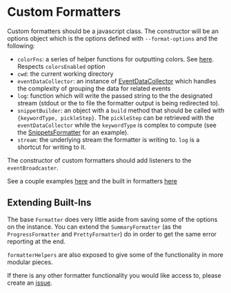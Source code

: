 # Custom Formatters

Custom formatters should be a javascript class. The constructor will be an options object which is the options defined with `--format-options` and the following:

* `colorFns`: a series of helper functions for outputting colors. See [here](/src/formatter/get_color_fns.js). Respects `colorsEnabled` option
* `cwd`: the current working directory
* `eventDataCollector`: an instance of [EventDataCollector](/src/formatter/helpers/event_data_collector.js) which handles the complexity of grouping the data for related events
* `log`: function which will write the passed string to the the designated stream (stdout or the to file the formatter output is being redirected to).
* `snippetBuilder`: an object with a `build` method that should be called with `{keywordType, pickleStep}`. The `pickleStep` can be retrieved with the `eventDataCollector` while the `keywordType` is complex to compute (see the [SnippetsFormatter](/src/formatter/snippets_formatter.js) for an example).
* `stream`: the underlying stream the formatter is writing to. `log` is a shortcut for writing to it.

The constructor of custom formatters should add listeners to the `eventBroadcaster`.

See a couple examples [here](/features/custom_formatter.feature) and the built in formatters [here](/src/formatter)

## Extending Built-Ins

The base `Formatter` does very little aside from saving some of the options on the instance. You can extend the `SummaryFormatter` (as the `ProgressFormatter` and `PrettyFormatter`) do in order to get the same error reporting at the end.

`formatterHelpers` are also exposed to give some of the functionality in more modular pieces.

If there is any other formatter functionality you would like access to, please create an [issue](https://github.com/cucumber/cucumber-js).
